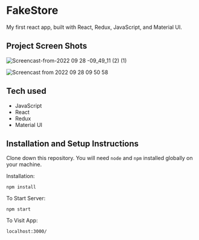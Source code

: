 
# FakeStore

My first react app, built with React, Redux, JavaScript, and Material UI.


## Project Screen Shots

![Screencast-from-2022 09 28 -09_49_11 (2) (1)](https://user-images.githubusercontent.com/101565647/192720053-cc56068a-41dd-4d5e-ad03-564d71544b67.gif)

![Screencast from 2022 09 28  09 50 58](https://user-images.githubusercontent.com/101565647/192715795-37223fba-a009-451e-8427-55021f1497e9.gif)



## Tech used

- JavaScript
- React
- Redux
- Material UI

## Installation and Setup Instructions


Clone down this repository. You will need `node` and `npm` installed globally on your machine.

Installation:

`npm install`

To Start Server:

`npm start`

To Visit App:

`localhost:3000/`


